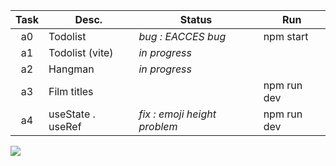 | Task  | Desc.         | Status             | Run            |
|:-----:|---------------------|--------------------|----------------|
| a0    | Todolist            | _bug : EACCES bug_ | npm start
| a1    | Todolist (vite)     | _in progress_      |
| a2    | Hangman             | _in progress_      |
| a3    | Film titles         |                    | npm run dev    |
| a4    | useState . useRef   | _fix : emoji height problem_ | npm run dev

![](https://i.imgur.com/Vi97P6T.jpg)
